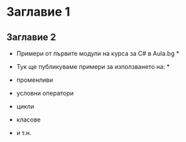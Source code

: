 ﻿# Заглавие 1
## Заглавие 2

* Примери от първите модули на курса за C# в Aula.bg *

* Тук ще публикуваме примери за използването на: *
* променливи
* условни оператори
* цикли
* класове
* и т.н.

